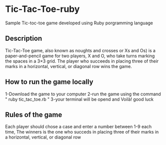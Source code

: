 # Tic-Tac-Toe-ruby
Sample Tic-toc-toe game developed using Ruby porgramming language 

## Description
Tic-Tac-Toe game, also known as noughts and crosses or Xs and Os) is a paper-and-pencil game for two players, X and O, who take turns marking the spaces in a 3×3 grid. The player who succeeds in placing three of their marks in a horizontal, vertical, or diagonal row wins the game.
## How to run the game locally
1-Download the game to your computer
2-run the game using the command " ruby tic_tac_toe.rb "
3-your terminal will be opend and Voilà! good luck
## Rules of the game
Each player should chose a case and enter a number between 1-9 each time, The winners is the one who succeds in placing three of their marks in a horizontal, vertical, or diagonal row
